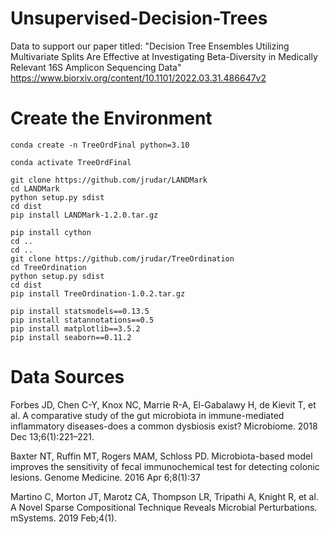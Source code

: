 # Unsupervised-Decision-Trees

Data to support our paper titled: "Decision Tree Ensembles Utilizing Multivariate Splits Are Effective at Investigating Beta-Diversity in Medically Relevant 16S Amplicon Sequencing Data"
https://www.biorxiv.org/content/10.1101/2022.03.31.486647v2

# Create the Environment
    conda create -n TreeOrdFinal python=3.10

    conda activate TreeOrdFinal
        
    git clone https://github.com/jrudar/LANDMark
    cd LANDMark
    python setup.py sdist
    cd dist
    pip install LANDMark-1.2.0.tar.gz
        
    pip install cython
    cd ..
    cd ..
    git clone https://github.com/jrudar/TreeOrdination
    cd TreeOrdination
    python setup.py sdist
    cd dist
    pip install TreeOrdination-1.0.2.tar.gz
        
    pip install statsmodels==0.13.5
    pip install statannotations==0.5
    pip install matplotlib==3.5.2
    pip install seaborn==0.11.2

# Data Sources

Forbes JD, Chen C-Y, Knox NC, Marrie R-A, El-Gabalawy H, de Kievit T, et al. 
A comparative study of the gut microbiota in immune-mediated inflammatory 
diseases-does a common dysbiosis exist? Microbiome. 2018 Dec 13;6(1):221–221. 

Baxter NT, Ruffin MT, Rogers MAM, Schloss PD. Microbiota-based model improves 
the sensitivity of fecal immunochemical test for detecting colonic lesions. 
Genome Medicine. 2016 Apr 6;8(1):37

Martino C, Morton JT, Marotz CA, Thompson LR, Tripathi A, Knight R, et al. A 
Novel Sparse Compositional Technique Reveals Microbial Perturbations. mSystems. 
2019 Feb;4(1).
